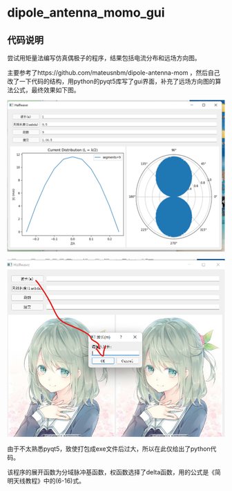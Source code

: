 # dipole_antenna_momo_gui

## 代码说明

尝试用矩量法编写仿真偶极子的程序，结果包括电流分布和远场方向图。

主要参考了https://github.com/mateusnbm/dipole-antenna-mom ，然后自己改了一下代码的结构，用python的pyqt5库写了gui界面，补充了远场方向图的算法公式，最终效果如下图。


![输入参数](./graphs/Picture1.png "输出参数")


![显示结果](./graphs/Picture2.png "显示结果")


由于不太熟悉pyqt5，致使打包成exe文件后过大，所以在此仅给出了python代码。

该程序的展开函数为分域脉冲基函数，权函数选择了delta函数，用的公式是《简明天线教程》中的(6-16)式。